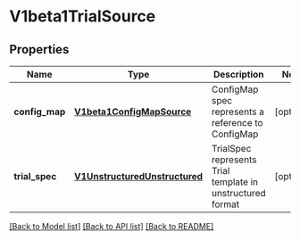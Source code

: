 # V1beta1TrialSource

## Properties
Name | Type | Description | Notes
------------ | ------------- | ------------- | -------------
**config_map** | [**V1beta1ConfigMapSource**](V1beta1ConfigMapSource.md) | ConfigMap spec represents a reference to ConfigMap | [optional] 
**trial_spec** | [**V1UnstructuredUnstructured**](V1UnstructuredUnstructured.md) | TrialSpec represents Trial template in unstructured format | [optional] 

[[Back to Model list]](../README.md#documentation-for-models) [[Back to API list]](../README.md#documentation-for-api-endpoints) [[Back to README]](../README.md)


